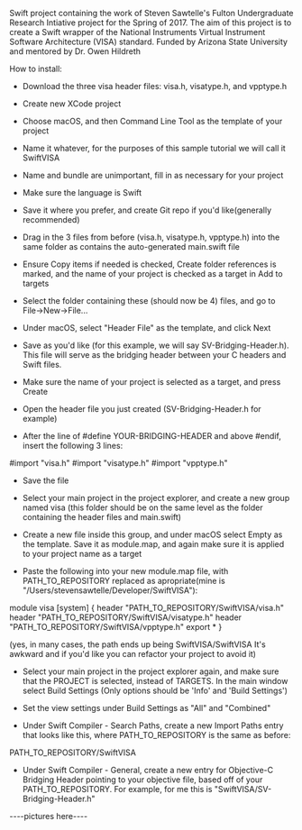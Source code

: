 Swift project containing the work of Steven Sawtelle's Fulton Undergraduate Research Intiative project for the Spring of 2017. The aim of this project is to create a Swift wrapper of the National Instruments Virtual Instrument Software Architecture (VISA) standard. Funded by Arizona State University and mentored by Dr. Owen Hildreth

How to install:

- Download the three visa header files: visa.h, visatype.h, and vpptype.h

- Create new XCode project

- Choose macOS, and then Command Line Tool as the template of your project

- Name it whatever, for the purposes of this sample tutorial we will call it SwiftVISA

- Name and bundle are unimportant, fill in as necessary for your project

- Make sure the language is Swift

- Save it where you prefer, and create Git repo if you'd like(generally recommended)

- Drag in the 3 files from before (visa.h, visatype.h, vpptype.h) into the same folder as contains the auto-generated main.swift file

- Ensure Copy items if needed is checked, Create folder references is marked, and the name of your project is checked as a target in Add to targets

- Select the folder containing these (should now be 4) files, and go to File->New->File...

- Under macOS, select "Header File" as the template, and click Next

- Save as you'd like (for this example, we will say SV-Bridging-Header.h). This file will serve as the bridging header between your C headers and Swift files. 

- Make sure the name of your project is selected as a target, and press Create

- Open the header file you just created (SV-Bridging-Header.h for example)

- After the line of #define YOUR-BRIDGING-HEADER and above #endif, insert the following 3 lines:

#import "visa.h"
#import "visatype.h"
#import "vpptype.h"

- Save the file

- Select your main project in the project explorer, and create a new group named visa (this folder should be on the same level as the folder containing the header files and main.swift)

- Create a new file inside this group, and under macOS select Empty as the template. Save it as module.map, and again make sure it is applied to your project name as a target

- Paste the following into your new module.map file, with PATH_TO_REPOSITORY replaced as apropriate(mine is "/Users/stevensawtelle/Developer/SwiftVISA"):

module visa [system] {
    header "PATH_TO_REPOSITORY/SwiftVISA/visa.h"
    header "PATH_TO_REPOSITORY/SwiftVISA/visatype.h"
    header "PATH_TO_REPOSITORY/SwiftVISA/vpptype.h"
    export *
}

(yes, in many cases, the path ends up being SwiftVISA/SwiftVISA It's awkward and if you'd like you can refactor your project to avoid it)

- Select your main project in the project explorer again, and make sure that the PROJECT is selected, instead of TARGETS. In the main window select Build Settings (Only options should be 'Info' and 'Build Settings')

- Set the view settings under Build Settings as "All" and "Combined"

- Under Swift Compiler - Search Paths, create a new Import Paths entry that looks like this, where PATH_TO_REPOSITORY is the same as before:

PATH_TO_REPOSITORY/SwiftVISA

- Under Swift Compiler - General, create a new entry for Objective-C Bridging Header pointing to your objective file, based off of your PATH_TO_REPOSITORY. For example, for me this is "SwiftVISA/SV-Bridging-Header.h"

----pictures here----
